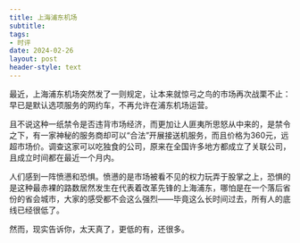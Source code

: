 ```yaml
---
title: 上海浦东机场
subtitle: 
tags: 
- 时评
date: 2024-02-26
layout: post
header-style: text
---
```


最近，上海浦东机场突然发了一则规定，让本来就惊弓之鸟的市场再次战栗不止：早已是默认选项服务的网约车，不再允许在浦东机场运营。

且不说这种一纸禁令是否违背市场经济，而更加让人匪夷所思怒从中来的，是禁令之下，有一家神秘的服务商却可以“合法”开展接送机服务，而且价格为360元，远超市场价。调查这家可以吃独食的公司，原来在全国许多地方都成立了关联公司，且成立时间都在最近一个月内。

人们感到一阵愤懑和恐惧。愤懑的是市场被看不见的权力玩弄于股掌之上，恐惧的是这种最赤裸的路数居然发生在代表着改革先锋的上海浦东，哪怕是在一个落后省份的省会城市，大家的感受都不会这么强烈——毕竟这么长时间过去，所有人的底线已经很低了。

然而，现实告诉你，太天真了，更低的有，还很多。